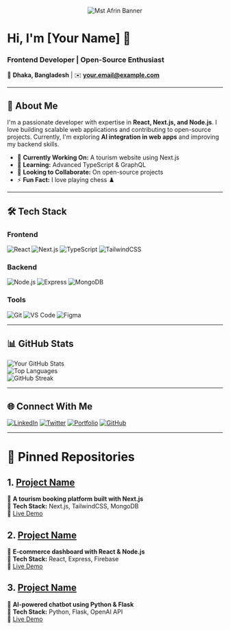 <!-- Banner Image (Upload to repo & link here) -->
<p align="center">
  <img src="https://github.com/yourusername/yourusername/blob/main/github_banner.png?raw=true" alt="Mst Afrin Banner" />
</p>

# **Hi, I'm [Your Name]** 👋  
### **Frontend Developer | Open-Source Enthusiast**  

📍 **Dhaka, Bangladesh** | ✉️ **your.email@example.com**  

---

## **🚀 About Me**  
I'm a passionate developer with expertise in **React, Next.js, and Node.js**. I love building scalable web applications and contributing to open-source projects. Currently, I'm exploring **AI integration in web apps** and improving my backend skills.  

- 🔭 **Currently Working On:** A tourism website using Next.js  
- 🌱 **Learning:** Advanced TypeScript & GraphQL  
- 👯 **Looking to Collaborate:** On open-source projects  
- ⚡ **Fun Fact:** I love playing chess ♟️  

---

## **🛠️ Tech Stack**  

### **Frontend**  
![React](https://img.shields.io/badge/-React-61DAFB?logo=react&logoColor=black)
![Next.js](https://img.shields.io/badge/-Next.js-000000?logo=next.js)
![TypeScript](https://img.shields.io/badge/-TypeScript-3178C6?logo=typescript&logoColor=white)
![TailwindCSS](https://img.shields.io/badge/-TailwindCSS-06B6D4?logo=tailwind-css)

### **Backend**  
![Node.js](https://img.shields.io/badge/-Node.js-339933?logo=node.js&logoColor=white)
![Express](https://img.shields.io/badge/-Express-000000?logo=express)
![MongoDB](https://img.shields.io/badge/-MongoDB-47A248?logo=mongodb&logoColor=white)

### **Tools**  
![Git](https://img.shields.io/badge/-Git-F05032?logo=git&logoColor=white)
![VS Code](https://img.shields.io/badge/-VS%20Code-007ACC?logo=visual-studio-code)
![Figma](https://img.shields.io/badge/-Figma-F24E1E?logo=figma&logoColor=white)

---

## **📊 GitHub Stats**  

![Your GitHub Stats](https://github-readme-stats.vercel.app/api?username=yourusername&show_icons=true&theme=radical)  
![Top Languages](https://github-readme-stats.vercel.app/api/top-langs/?username=yourusername&layout=compact)  
![GitHub Streak](https://streak-stats.demolab.com?user=yourusername&theme=radical)  

---

## **🌐 Connect With Me**  

[![LinkedIn](https://img.shields.io/badge/-LinkedIn-0A66C2?logo=linkedin)](https://linkedin.com/in/yourname)
[![Twitter](https://img.shields.io/badge/-Twitter-1DA1F2?logo=twitter)](https://twitter.com/yourhandle)
[![Portfolio](https://img.shields.io/badge/-Portfolio-FF7139?logo=firefox)](https://yourportfolio.com)
[![GitHub](https://img.shields.io/badge/-GitHub-181717?logo=github)](https://github.com/yourusername)

---

# **📌 Pinned Repositories**  

## **1. [Project Name](https://github.com/yourusername/repo-name)**  
🔹 **A tourism booking platform built with Next.js**  
🔹 **Tech Stack:** Next.js, TailwindCSS, MongoDB  
🔹 [Live Demo](https://your-project-demo.com)  

## **2. [Project Name](https://github.com/yourusername/repo-name)**  
🔹 **E-commerce dashboard with React & Node.js**  
🔹 **Tech Stack:** React, Express, Firebase  
🔹 [Live Demo](https://your-project-demo.com)  

## **3. [Project Name](https://github.com/yourusername/repo-name)**  
🔹 **AI-powered chatbot using Python & Flask**  
🔹 **Tech Stack:** Python, Flask, OpenAI API  
🔹 [Live Demo](https://your-project-demo.com)  
